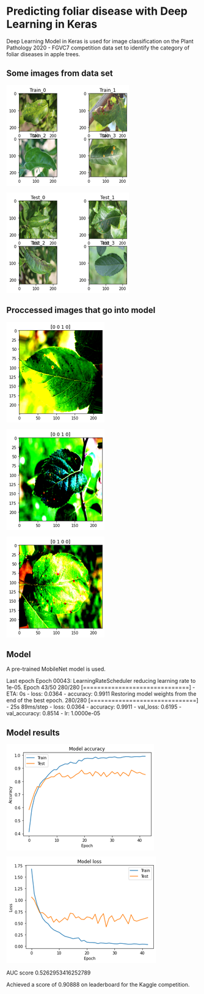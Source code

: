 # Predicting foliar disease with Deep Learning in Keras
Deep Learning Model in Keras is used for image classification on the Plant Pathology 2020 - FGVC7 competition data set to identify the category of foliar diseases in apple trees.

## Some images from data set

![alt text](https://github.com/stochasticats/plantpathologyfgvc7-keras-deeplearning/blob/master/train_images.png "Some images from the training set")

![alt text](https://github.com/stochasticats/plantpathologyfgvc7-keras-deeplearning/blob/master/test_images.png "Some images from the testing set")

## Proccessed images that go into model

![alt text](https://github.com/stochasticats/plantpathologyfgvc7-keras-deeplearning/blob/master/processed_image.png "Processed image")

![alt text](https://github.com/stochasticats/plantpathologyfgvc7-keras-deeplearning/blob/master/processedimage2.png "Another processed image")

![alt text](https://github.com/stochasticats/plantpathologyfgvc7-keras-deeplearning/blob/master/processedimage4.png "Another processed image")

## Model
A pre-trained MobileNet model is used.

Last epoch
Epoch 00043: LearningRateScheduler reducing learning rate to 1e-05.
Epoch 43/50
280/280 [==============================] - ETA: 0s - loss: 0.0364 - accuracy: 0.9911
Restoring model weights from the end of the best epoch.
280/280 [==============================] - 25s 89ms/step - loss: 0.0364 - accuracy: 0.9911 - val_loss: 0.6195 - val_accuracy: 0.8514 - lr: 1.0000e-05

## Model results

![alt text](https://github.com/stochasticats/plantpathologyfgvc7-keras-deeplearning/blob/master/model_acc.png "Model accuracy over epochs")

![alt text](https://github.com/stochasticats/plantpathologyfgvc7-keras-deeplearning/blob/master/model_loss.png "Model loss over epochs")

AUC score 0.5262953416252789

Achieved a score of 0.90888 on leaderboard for the Kaggle competition.
